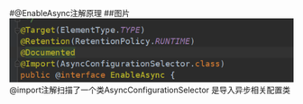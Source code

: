 #@EnableAsync注解原理
##图片
![注解源码](./img/Snipaste_2021-11-11_11-28-24.png )
@import注解扫描了一个类AsyncConfigurationSelector 是导入异步相关配置类

